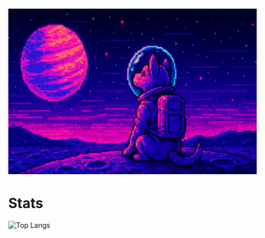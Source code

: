 [![MasterHead](assets\space_dog_banner.png)](https://github.com/markparal)

# Stats
![Top Langs](https://github-readme-stats.vercel.app/api/top-langs/?username=markparal&layout=compact)

